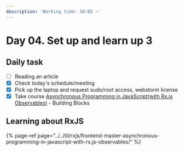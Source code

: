 ```yaml
---
description: 'Working time: 10:02 ~'
---
```


# Day 04. Set up and learn up 3

## Daily task

* [ ] Reading an article
* [x] Check today's schedule/meeting
* [x] Pick up the laptop and request sudo/root access, webstorm license
* [x] Take course [Asynchronous Programming in JavaScript\(with Rx.js Observables\)](https://frontendmasters.com/courses/asynchronous-javascript/) - Building Blocks

## Learning about RxJS

{% page-ref page="../../til/rxjs/frontend-master-asynchronous-programming-in-javascript-with-rx.js-observables/" %}





